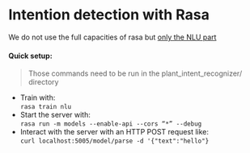 # Intention detection with Rasa

We do not use the full capacities of rasa but [only the NLU part](https://rasa.com/docs/rasa/nlu/using-nlu-only/)

#### Quick setup:
> Those commands need to be run in the plant_intent_recognizer/ directory
- Train with:  
 `rasa train nlu`
- Start the server with:  
  `rasa run -m models --enable-api --cors “*” --debug`
- Interact with the server with an HTTP POST request like:  
  `curl localhost:5005/model/parse -d '{"text":"hello"}`
